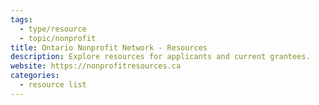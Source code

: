 ```yaml
---
tags:
  - type/resource
  - topic/nonprofit
title: Ontario Nonprofit Network - Resources
description: Explore resources for applicants and current grantees.
website: https://nonprofitresources.ca
categories:
  - resource list
---
```

